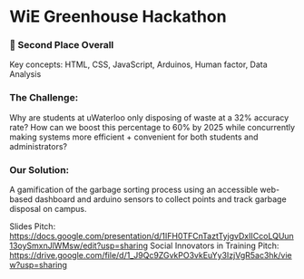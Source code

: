 # WiE Greenhouse Hackathon
### 🌟 Second Place Overall
Key concepts: HTML, CSS, JavaScript, Arduinos, Human factor, Data Analysis

### The Challenge: 
Why are students at uWaterloo only disposing of waste at a 32% accuracy rate? 
How can we boost this percentage to 60% by 2025 while concurrently making systems more efficient + convenient for both students and administrators?

### Our Solution: 
A gamification of the garbage sorting process using an accessible web-based dashboard and arduino sensors to collect points and track garbage disposal on campus. 


Slides Pitch: https://docs.google.com/presentation/d/1IFH0TFCnTaztTyjgvDxIICcoLQUun13oySmxnJlWMsw/edit?usp=sharing 
Social Innovators in Training Pitch: https://drive.google.com/file/d/1_J9Qc9ZGvkPO3vkEuYy3IzjVgR5ac3hk/view?usp=sharing 
